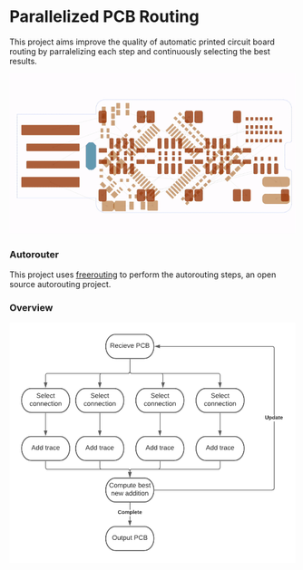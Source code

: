 # Parallelized PCB Routing
 
This project aims improve the quality of automatic printed circuit board routing by parralelizing each step and continuously selecting the best results.

![Routing](./routing.gif)

### Autorouter
This project uses [freerouting](https://github.com/freerouting/freerouting) to perform the autorouting steps, an open source autorouting project.

### Overview
![Diagram](./diagram.png)

